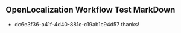 ## OpenLocalization Workflow Test MarkDown
* dc6e3f36-a41f-4d40-881c-c19ab1c94d57 thanks!

<!--HONumber=Sep16_HO2-->


